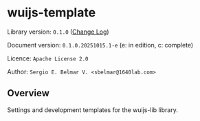 # wuijs-template

Library version: `0.1.0` ([Change Log](./CHANGELOG.md))

Document version: `0.1.0.20251015.1-e` (e: in edition, c: complete)

Licence: `Apache License 2.0`

Author: `Sergio E. Belmar V. <sbelmar@1640lab.com>`

## Overview

Settings and development templates for the wuijs-lib library.
